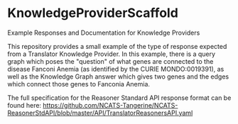 # KnowledgeProviderScaffold
Example Responses and Documentation for Knowledge Providers

This repository provides a small example of the type of response expected from a Translator Knowledge Provider.
In this example, there is a query graph which poses the "question" of what genes are connected to the disease
Fanconi Anemia (as identified by the CURIE MONDO:0019391), as well as the Knowledge Graph answer which gives 
two genes and the edges which connect those genes to Fanconia Anemia.  

The full specification for the Reasoner Standard API response format can be found here:
https://github.com/NCATS-Tangerine/NCATS-ReasonerStdAPI/blob/master/API/TranslatorReasonersAPI.yaml
